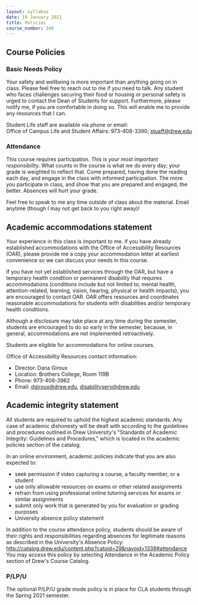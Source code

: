 ```yaml
---
layout: syllabus
date: 19 January 2021
title: Policies
course_number: 240
---
```


## Course Policies

### Basic Needs Policy

Your safety and wellbeing is more important than anything going on in class. Please feel free to reach out to me if you need to talk. Any student who faces challenges securing their food or housing or personal safety is urged to contact the Dean of Students for support. Furthermore, please notify me, if you are comfortable in doing so. This will enable me to provide any resources that I can.

Student Life staff are available via phone or email:  
Office of Campus Life and Student Affairs: 973-408-3390; <stuaff@drew.edu>

### Attendance

This course requires participation. *This is your most important responsibility.* What counts in the course is what we do every day; your grade is weighted to reflect that. Come prepared, having done the reading each day, and engage in the class with informed participation. The more you participate in class, and show that you are prepared and engaged, the better. Absences will hurt your grade.

Feel free to speak to me any time outside of class about the material. Email anytime (though I may not get back to you right away)!

## Academic accommodations statement

Your experience in this class is important to me. if you have already established accommodations with the Office of Accessibility Resources (OAR), please provide me a copy your accommodation letter at earliest convenience so we can discuss your needs in this course.

If you have not yet established services through the OAR, but have a temporary health condition or permanent disability that requires accommodations (conditions include but not limited to; mental health, attention-related, learning, vision, hearing, physical or health impacts), you are encouraged to contact OAR. OAR offers resources and coordinates reasonable accommodations for students with disabilities and/or temporary health conditions.

Although a disclosure may take place at any time during the semester, students are encouraged to do so early in the semester, because, in general, accommodations are not implemented retroactively.

Students are eligible for accommodations for online courses.

Office of Accessibility Resources contact information: 

- Director: Dana Giroux
- Location: Brothers College, Room 119B 
- Phone: 973-408-3962
- Email: <dgiroux@drew.edu>, <disabilityserv@drew.edu>

## Academic integrity statement

All students are required to uphold the highest academic standards. Any case of academic dishonesty will be dealt with according to the guidelines and procedures outlined in Drew University's "Standards of Academic Integrity: Guidelines and Procedures," which is located in the academic policies section of the catalog.

In an online environment, academic policies indicate that you are also expected to:

- seek permission if video capturing a course, a faculty member, or a student
- use only allowable resources on exams or other related assignments
- refrain from using professional online tutoring services for exams or similar assignments
- submit only work that is generated by you for evaluation or grading purposes
- University absence policy statement

In addition to the course attendance policy, students should be aware of their rights and responsibilities regarding absences for legitimate reasons as described in the University's Absence Policy: <http://catalog.drew.edu/content.php?catoid=29&navoid=1338#attendance> You may access this policy by selecting Attendance in the Academic Policy section of Drew's Course Catalog.

### P/LP/U

The optional P/LP/U grade mode policy is in place for CLA students through the Spring 2021 semester.
